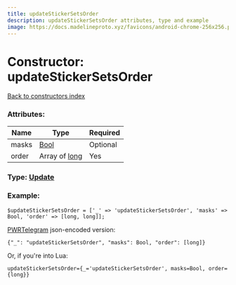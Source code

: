 ```yaml
---
title: updateStickerSetsOrder
description: updateStickerSetsOrder attributes, type and example
image: https://docs.madelineproto.xyz/favicons/android-chrome-256x256.png
---
```

# Constructor: updateStickerSetsOrder  
[Back to constructors index](index.md)



### Attributes:

| Name     |    Type       | Required |
|----------|---------------|----------|
|masks|[Bool](../types/Bool.md) | Optional|
|order|Array of [long](../types/long.md) | Yes|



### Type: [Update](../types/Update.md)


### Example:

```
$updateStickerSetsOrder = ['_' => 'updateStickerSetsOrder', 'masks' => Bool, 'order' => [long, long]];
```  

[PWRTelegram](https://pwrtelegram.xyz) json-encoded version:

```
{"_": "updateStickerSetsOrder", "masks": Bool, "order": [long]}
```


Or, if you're into Lua:  


```
updateStickerSetsOrder={_='updateStickerSetsOrder', masks=Bool, order={long}}

```


